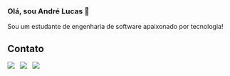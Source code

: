 ### Olá, sou André Lucas 👋

Sou um estudante de engenharia de software apaixonado por tecnologia!

## Contato

<p >
<a href="mailto:andre.lucas.lemos@hotmail.com"><img  src="https://img.shields.io/badge/-Gmail-c14438?style=flat-square&logo=Gmail&logoColor=white"></a>&nbsp;&nbsp;
<a href="https://github.com/andrelucasf"><img  src="https://img.shields.io/badge/-Github-000?style=flat-square&logo=Github&logoColor=white"></a>&nbsp;&nbsp;
<a href="https://www.linkedin.com/in/andrelucasf/"><img   src="https://img.shields.io/badge/-LinkedIn-blue?style=flat-square&logo=Linkedin&logoColor=white"></a>
</p>
